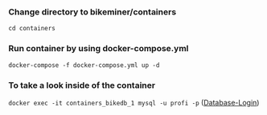 ### Change directory to bikeminer/containers
```cd containers```

### Run container by using docker-compose.yml
```docker-compose -f docker-compose.yml up -d```

### To take a look inside of the container
```docker exec -it containers_bikedb_1 mysql -u profi -p```
([Database-Login](https://github.com/Software-Engineering-DHBW/bikeminer/wiki/Docker-Container))

